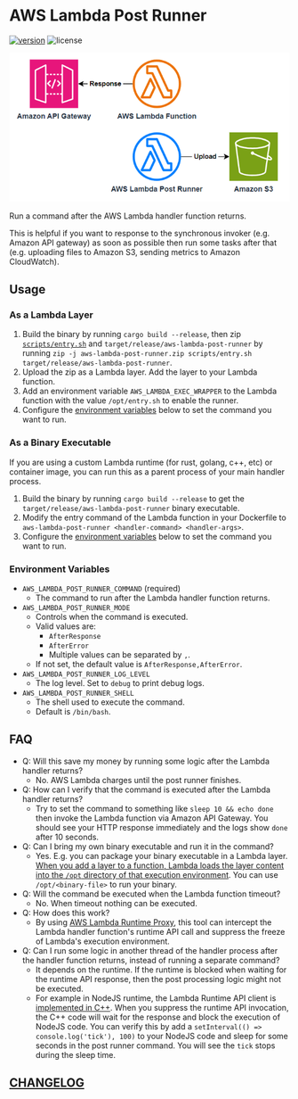# AWS Lambda Post Runner

[![version](https://img.shields.io/github/v/tag/aws-samples/aws-lambda-post-runner?label=release&style=flat-square)](https://github.com/aws-samples/aws-lambda-post-runner/releases/latest)
![license](https://img.shields.io/github/license/aws-samples/aws-lambda-post-runner?style=flat-square)

![overview](./img/overview.png)

Run a command after the AWS Lambda handler function returns.

This is helpful if you want to response to the synchronous invoker (e.g. Amazon API gateway) as soon as possible then run some tasks after that (e.g. uploading files to Amazon S3, sending metrics to Amazon CloudWatch).

## Usage

### As a Lambda Layer

1. Build the binary by running `cargo build --release`, then zip [`scripts/entry.sh`](./scripts/entry.sh) and `target/release/aws-lambda-post-runner` by running `zip -j aws-lambda-post-runner.zip scripts/entry.sh target/release/aws-lambda-post-runner`.
2. Upload the zip as a Lambda layer. Add the layer to your Lambda function.
3. Add an environment variable `AWS_LAMBDA_EXEC_WRAPPER` to the Lambda function with the value `/opt/entry.sh` to enable the runner.
4. Configure the [environment variables](#environment-variables) below to set the command you want to run.

### As a Binary Executable

If you are using a custom Lambda runtime (for rust, golang, c++, etc) or container image, you can run this as a parent process of your main handler process.

1. Build the binary by running `cargo build --release` to get the `target/release/aws-lambda-post-runner` binary executable.
2. Modify the entry command of the Lambda function in your Dockerfile to `aws-lambda-post-runner <handler-command> <handler-args>`.
3. Configure the [environment variables](#environment-variables) below to set the command you want to run.

### Environment Variables

- `AWS_LAMBDA_POST_RUNNER_COMMAND` (required)
  - The command to run after the Lambda handler function returns.
- `AWS_LAMBDA_POST_RUNNER_MODE`
  - Controls when the command is executed.
  - Valid values are:
    - `AfterResponse`
    - `AfterError`
    - Multiple values can be separated by `,`.
  - If not set, the default value is `AfterResponse,AfterError`.
- `AWS_LAMBDA_POST_RUNNER_LOG_LEVEL`
  - The log level. Set to `debug` to print debug logs.
- `AWS_LAMBDA_POST_RUNNER_SHELL`
  - The shell used to execute the command.
  - Default is `/bin/bash`.

## FAQ

- Q: Will this save my money by running some logic after the Lambda handler returns?
  - No. AWS Lambda charges until the post runner finishes.
- Q: How can I verify that the command is executed after the Lambda handler returns?
  - Try to set the command to something like `sleep 10 && echo done` then invoke the Lambda function via Amazon API Gateway. You should see your HTTP response immediately and the logs show `done` after 10 seconds.
- Q: Can I bring my own binary executable and run it in the command?
  - Yes. E.g. you can package your binary executable in a Lambda layer. [When you add a layer to a function, Lambda loads the layer content into the `/opt` directory of that execution environment](https://docs.aws.amazon.com/lambda/latest/dg/packaging-layers.html#packaging-layers-paths). You can use `/opt/<binary-file>` to run your binary.
- Q: Will the command be executed when the Lambda function timeout?
  - No. When timeout nothing can be executed.
- Q: How does this work?
  - By using [AWS Lambda Runtime Proxy](https://github.com/DiscreteTom/aws-lambda-runtime-proxy), this tool can intercept the Lambda handler function's runtime API call and suppress the freeze of Lambda's execution environment.
- Q: Can I run some logic in another thread of the handler process after the handler function returns, instead of running a separate command?
  - It depends on the runtime. If the runtime is blocked when waiting for the runtime API response, then the post processing logic might not be executed.
  - For example in NodeJS runtime, the Lambda Runtime API client is [implemented in C++](https://github.com/aws/aws-lambda-nodejs-runtime-interface-client/blob/2ce88619fd176a5823bc5f38c5484d1cbdf95717/src/rapid-client.cc). When you suppress the runtime API invocation, the C++ code will wait for the response and block the execution of NodeJS code. You can verify this by add a `setInterval(() => console.log('tick'), 100)` to your NodeJS code and sleep for some seconds in the post runner command. You will see the `tick` stops during the sleep time.

## [CHANGELOG](./CHANGELOG.md)
